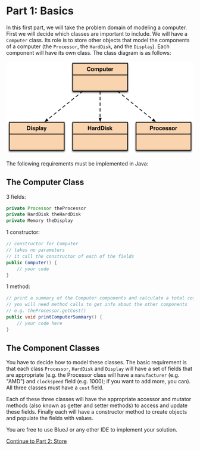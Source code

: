 # Part 1: Basics

In this first part, we will take the problem domain of modeling a computer.  First we will decide which classes are important to include.  We will have a `Computer` class.  Its role is to store other objects that model the components of a computer (the `Processor`, the `HardDisk`, and the `Display`).  Each component will have its own class.  The class diagram is as follows:

<img src="computer-class-diagram.png" width="512">

The following requirements must be implemented in Java:

## The Computer Class

3 fields:

```java
private Processor theProcessor
private HardDisk theHardDisk
private Memory theDisplay
```

1 constructor:

```java
// constructor for Computer
// takes no parameters
// it call the constructor of each of the fields
public Computer() {
	// your code
}
```

1 method:

```java
// print a summary of the Computer components and calculate a total cost
// you will need method calls to get info about the other components
// e.g. theProcessor.getCost()
public void printComputerSummary() {
	// your code here
}
```

## The Component Classes

You have to decide how to model these classes.  The basic requirement is that each class `Processor`, `HardDisk` and `Display` will have a set of fields that are appropriate (e.g. the Processor class will have a `manufacturer` (e.g. "AMD") and `clockspeed` field (e.g. 1000); if you want to add more, you can).  All three classes must have a `cost` field.

Each of these three classes will have the appropriate accessor and mutator methods (also known as getter and setter methods) to access and update these fields.  Finally each will have a constructor method to create objects and populate the fields with values.

You are free to use BlueJ or any other IDE to implement your solution.

[Continue to Part 2: Store](../part-2-store)
